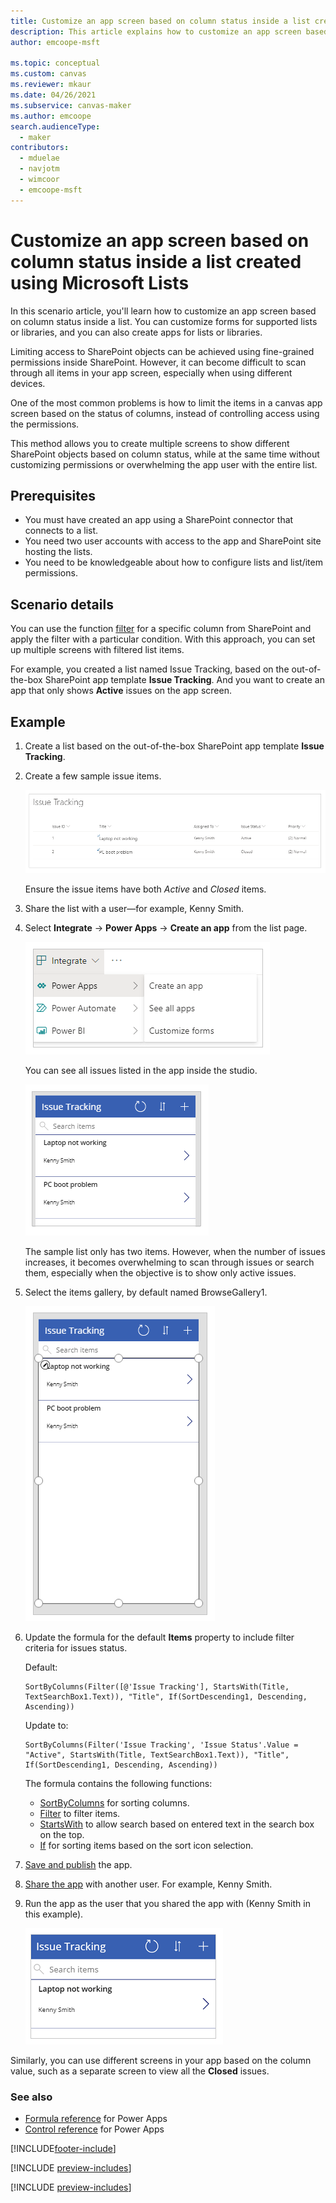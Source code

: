 ```yaml
---
title: Customize an app screen based on column status inside a list created using Microsoft Lists
description: This article explains how to customize an app screen based on column status inside a list created using Microsoft Lists.
author: emcoope-msft

ms.topic: conceptual
ms.custom: canvas
ms.reviewer: mkaur
ms.date: 04/26/2021
ms.subservice: canvas-maker
ms.author: emcoope
search.audienceType: 
  - maker
contributors:
  - mduelae
  - navjotm
  - wimcoor
  - emcoope-msft
---
```

# Customize an app screen based on column status inside a list created using Microsoft Lists

In this scenario article, you'll learn how to customize an app screen based on column status inside a list. You can customize forms for supported lists or libraries, and you can also create apps for lists or libraries.

Limiting access to SharePoint objects can be achieved using fine-grained permissions inside SharePoint. However, it can become difficult to scan through all items in your app screen, especially when using different devices. 

One of the most common problems is how to limit the items in a canvas app screen based on the status of columns, instead of controlling access using the permissions.

This method allows you to create multiple screens to show different SharePoint objects based on column status, while at the same time without customizing permissions or overwhelming the app user with the entire list.

## Prerequisites

- You must have created an app using a SharePoint connector that connects to a list.
- You need two user accounts with access to the app and SharePoint site hosting the lists.
- You need to be knowledgeable about how to configure lists and list/item permissions.

## Scenario details

You can use the function [filter](../functions/function-filter-lookup.md) for a specific column from SharePoint and apply the filter with a particular condition. With this approach, you can set up multiple screens with filtered list items.

For example, you created a list named Issue Tracking, based on the out-of-the-box SharePoint app template **Issue Tracking**. And you want to create an app that only shows **Active** issues on the app screen. 

## Example

1. Create a list based on the out-of-the-box SharePoint app template **Issue Tracking**.

1. Create a few sample issue items.

    ![Issue tracking sample items.](./media/scenarios-customize-view-based-on-column-status/issue-tracking-list-items.png "Issue tracking sample items")

    Ensure the issue items have both *Active* and *Closed* items.

1. Share the list with a user—for example, Kenny Smith.

1. Select **Integrate** -> **Power Apps** -> **Create an app** from the list page.

    ![Create an app.](./media/scenarios-customize-view-based-on-column-status/create-app.png "Create an app")

    You can see all issues listed in the app inside the studio.

    ![List of issues.](./media/scenarios-customize-view-based-on-column-status/app-list-of-issues.png "List of issues")

    The sample list only has two items. However, when the number of issues increases, it becomes overwhelming to scan through issues or search them, especially when the objective is to show only active issues.

1. Select the items gallery, by default named BrowseGallery1.

    ![Items gallery.](./media/scenarios-customize-view-based-on-column-status/select-browse-gallery.png "Items gallery")

1. Update the formula for the default **Items** property to include filter criteria for issues status.

    Default:

    ```powerapps-dot
    SortByColumns(Filter([@'Issue Tracking'], StartsWith(Title, TextSearchBox1.Text)), "Title", If(SortDescending1, Descending, Ascending))
    ```

    Update to:

    ```powerapps-dot
    SortByColumns(Filter('Issue Tracking', 'Issue Status'.Value = "Active", StartsWith(Title, TextSearchBox1.Text)), "Title", If(SortDescending1, Descending, Ascending))
    ```

    The formula contains the following functions:

    - [SortByColumns](../functions/function-sort.md) for sorting columns.
    - [Filter](../functions/function-filter-lookup.md) to filter items.
    - [StartsWith](../functions/function-startswith.md) to allow search based on entered text in the search box on the top.
    - [If](../functions/function-if.md) for sorting items based on the sort icon selection.

1. [Save and publish](../save-publish-app.md) the app.

1. [Share the app](../share-app.md) with another user. For example, Kenny Smith.

1. Run the app as the user that you shared the app with (Kenny Smith in this example).

    ![App, as run by the user.](./media/scenarios-customize-view-based-on-column-status/user-runs-app.png "App, as run by the user")

Similarly, you can use different screens in your app based on the column value, such as a separate screen to view all the **Closed** issues.

### See also

- [Formula reference](../formula-reference.md) for Power Apps
- [Control reference](../reference-properties.md) for Power Apps


[!INCLUDE[footer-include](../../../includes/footer-banner.md)]

[!INCLUDE [preview-includes](../../../../shared/preview-includes/preview-banner.md)]

[!INCLUDE [preview-includes](~/../shared-content/shared/preview-includes/preview-banner.md)]